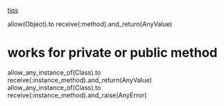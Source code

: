 [tips](https://medium.com/beamdental/rspec-tips-allow-any-instance-of-c11e38b098be)


allow(Object).to receive(:method).and_return(AnyValue)


# works for private or public method
allow_any_instance_of(Class).to receive(:instance_method).and_return(AnyValue)
allow_any_instance_of(Class).to receive(:instance_method).and_raise(AnyError)
